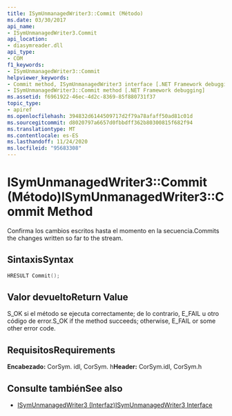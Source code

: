 ```yaml
---
title: ISymUnmanagedWriter3::Commit (Método)
ms.date: 03/30/2017
api_name:
- ISymUnmanagedWriter3.Commit
api_location:
- diasymreader.dll
api_type:
- COM
f1_keywords:
- ISymUnmanagedWriter3::Commit
helpviewer_keywords:
- Commit method, ISymUnmanagedWriter3 interface [.NET Framework debugging]
- ISymUnmanagedWriter3::Commit method [.NET Framework debugging]
ms.assetid: f6961922-46ec-4d2c-8369-85f880731f37
topic_type:
- apiref
ms.openlocfilehash: 394832d6144509717d2f79a78afaff50ad81c01d
ms.sourcegitcommit: d8020797a6657d0fbbdff362b80300815f682f94
ms.translationtype: MT
ms.contentlocale: es-ES
ms.lasthandoff: 11/24/2020
ms.locfileid: "95683308"
---
```

# <a name="isymunmanagedwriter3commit-method"></a><span data-ttu-id="0bd81-102">ISymUnmanagedWriter3::Commit (Método)</span><span class="sxs-lookup"><span data-stu-id="0bd81-102">ISymUnmanagedWriter3::Commit Method</span></span>

<span data-ttu-id="0bd81-103">Confirma los cambios escritos hasta el momento en la secuencia.</span><span class="sxs-lookup"><span data-stu-id="0bd81-103">Commits the changes written so far to the stream.</span></span>  
  
## <a name="syntax"></a><span data-ttu-id="0bd81-104">Sintaxis</span><span class="sxs-lookup"><span data-stu-id="0bd81-104">Syntax</span></span>  
  
```cpp  
HRESULT Commit();  
```  
  
## <a name="return-value"></a><span data-ttu-id="0bd81-105">Valor devuelto</span><span class="sxs-lookup"><span data-stu-id="0bd81-105">Return Value</span></span>  

 <span data-ttu-id="0bd81-106">S_OK si el método se ejecuta correctamente; de lo contrario, E_FAIL u otro código de error.</span><span class="sxs-lookup"><span data-stu-id="0bd81-106">S_OK if the method succeeds; otherwise, E_FAIL or some other error code.</span></span>  
  
## <a name="requirements"></a><span data-ttu-id="0bd81-107">Requisitos</span><span class="sxs-lookup"><span data-stu-id="0bd81-107">Requirements</span></span>  

 <span data-ttu-id="0bd81-108">**Encabezado:** CorSym. idl, CorSym. h</span><span class="sxs-lookup"><span data-stu-id="0bd81-108">**Header:** CorSym.idl, CorSym.h</span></span>  
  
## <a name="see-also"></a><span data-ttu-id="0bd81-109">Consulte también</span><span class="sxs-lookup"><span data-stu-id="0bd81-109">See also</span></span>

- [<span data-ttu-id="0bd81-110">ISymUnmanagedWriter3 (Interfaz)</span><span class="sxs-lookup"><span data-stu-id="0bd81-110">ISymUnmanagedWriter3 Interface</span></span>](isymunmanagedwriter3-interface.md)
